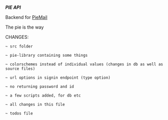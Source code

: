 **_PIE API_**

Backend for [PieMail](https://github.com/beet461/Pie-Mail)

The pie is the way

CHANGES:

    ~ src folder

    ~ pie-library containing some things
    
    ~ colorschemes instead of individual values (changes in db as well as source files)
    
    ~ url options in signin endpoint (type option)
    
    ~ no returning password and id
    
    ~ a few scripts added, for db etc
    
    ~ all changes in this file
    
    ~ todos file
